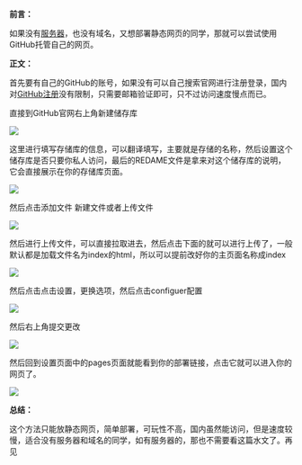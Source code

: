 **前言：**

如果没有[服务器](https://so.csdn.net/so/search?q=%E6%9C%8D%E5%8A%A1%E5%99%A8&spm=1001.2101.3001.7020)，也没有域名，又想部署静态网页的同学，那就可以尝试使用GitHub托管自己的网页。

**正文：**

首先要有自己的GitHub的账号，如果没有可以自己搜索官网进行注册登录，国内对[GitHub注册](https://so.csdn.net/so/search?q=GitHub%E6%B3%A8%E5%86%8C&spm=1001.2101.3001.7020)没有限制，只需要邮箱验证即可，只不过访问速度慢点而已。

直接到GitHub官网右上角新建储存库

![](https://img-blog.csdnimg.cn/img_convert/487353bc7d2aa4ba69075744828a9575.jpeg)

这里进行填写存储库的信息，可以翻译填写，主要就是存储的名称，然后设置这个储存库是否只要你私人访问，最后的REDAME文件是拿来对这个储存库的说明，它会直接展示在你的存储库页面。

![](https://img-blog.csdnimg.cn/img_convert/4e7a36e1db038b2a03d7d383b7e2905b.png)

然后点击添加文件 新建文件或者上传文件

![](https://img-blog.csdnimg.cn/img_convert/37cab29448d5a6776c8d0c7bb1266c33.jpeg)

然后进行上传文件，可以直接拉取进去，然后点击下面的就可以进行上传了，一般默认都是加载文件名为index的html，所以可以提前改好你的主页面名称成index

![](https://img-blog.csdnimg.cn/img_convert/2806fdcb448f749a6b80552150ebba26.png)

然后点击点击设置，更换选项，然后点击configuer配置

![](https://img-blog.csdnimg.cn/img_convert/39979effcf295216b74b1177f2600d2a.png)

然后右上角提交更改

![](https://img-blog.csdnimg.cn/img_convert/8aad2b1eecc70555bc39de9274b5a0b1.png)

然后回到设置页面中的pages页面就能看到你的部署链接，点击它就可以进入你的网页了。

![](https://img-blog.csdnimg.cn/img_convert/b3f073f23fb7808745ff57f3fbbe7041.png)

**总结：**

这个方法只能放静态网页，简单部署，可玩性不高，国内虽然能访问，但是速度较慢，适合没有服务器和域名的同学，如有服务器的，那也不需要看这篇水文了。再见